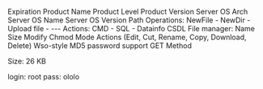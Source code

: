 Expiration Product Name Product Level Product Version Server OS Arch Server OS Name Server OS Version Path Operations: NewFile - NewDir - Upload file - --- Actions: CMD - SQL - Datainfo CSDL File manager: Name Size Modify Chmod Mode Actions (Edit, Cut, Rename, Copy, Download, Delete) Wso-style MD5 password support GET Method

Size: 26 KB

login: root pass: ololo
